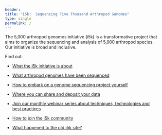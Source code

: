 ```yaml
---
header:
title: "i5k:  Sequencing Five Thousand Arthropod Genomes"
type: single
permalink: /
---
```


The 5,000 arthropod genomes initiative (i5k) is a transformative project that aims to organize the sequencing and analysis of 5,000 arthropod species. Our initiative is broad and inclusive.

<!---
Read our latest [news and updates](news/_posts).
--->
Find out:

- [What the i5k initiative is about](about)

- [What arthropod genomes have been sequenced](arthropod_genomes_v2)

- [How to embark on a genome sequencing project yourself](learn)

- [Where you can share and deposit your data](share)

- [Join our monthly webinar series about techniques, technologies and best practices](webinar)

- [How to join the i5k community](http://i5k.github.io/community)

- [What happened to the old i5k site?](archive)


